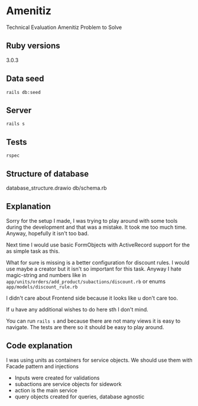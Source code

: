 # Amenitiz
Technical Evaluation Amenitiz Problem to Solve

## Ruby versions
3.0.3

## Data seed
`rails db:seed`

## Server
`rails s`

## Tests
`rspec`

## Structure of database
database_structure.drawio
db/schema.rb

## Explanation
Sorry for the setup I made, I was trying to play around with some tools during the development and that was a mistake. It took me too much time. Anyway, hopefully it isn't too bad.

Next time I would use basic FormObjects with ActiveRecord support for the as simple task as this.

What for sure is missing is a better configuration for discount rules. I would use maybe a creator but it isn't so important for this task. Anyway I hate magic-string and numbers like in `app/units/orders/add_product/subactions/discount.rb` or enums `app/models/discount_rule.rb`

I didn't care about Frontend side because it looks like u don't care too.

If u have any additional wishes to do here sth I don't mind.

You can run `rails s` and because there are not many views it is easy to navigate. The tests are there so it should be easy to play around.

## Code explanation

I was using units as containers for service objects. We should use them with Facade pattern and injections
- Inputs were created for validations
- subactions are service objects for sidework
- action is the main service
- query objects created for queries, database agnostic
